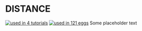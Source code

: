 # DISTANCE
[![used in 4 tutorials](https://img.shields.io/badge/tutorials-4-green.svg)](https://plumed-school.github.io/browse.html?search=DISTANCE)
[![used in 121 eggs](https://img.shields.io/badge/nest-121-green.svg)](https://www.plumed-nest.org/browse.html?search=DISTANCE)
Some placeholder text
